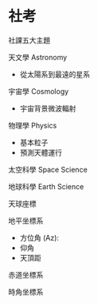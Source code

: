 # 社考

 社課五大主題

 天文學 Astronomy

- 從太陽系到最遠的星系

 宇宙學 Cosmology

- 宇宙背景微波輻射

 物理學 Physics

- 基本粒子
- 預測天體運行

 太空科學 Space Science

 地球科學 Earth Science

 天球座標

 地平坐標系

- 方位角 (Az): 
- 仰角
- 天頂距

 赤道坐標系

 時角坐標系

